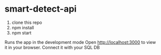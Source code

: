 # smart-detect-api
1. clone this repo
2. npm install
3. npm start

Runs the app in the development mode
Open [http://localhost:3000](http://localhost:3000) to view it in your browser.
Connect it with your SQL DB
